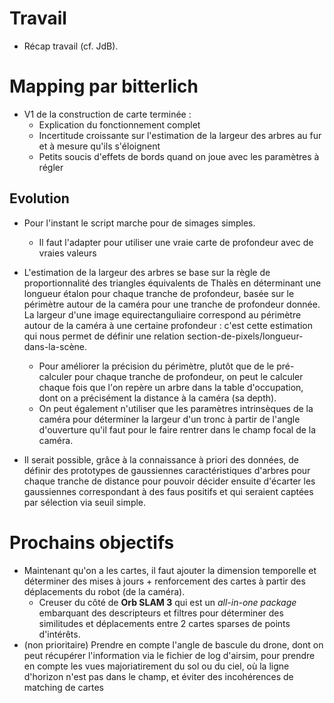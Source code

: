 # Travail
- Récap travail (cf. JdB).


# Mapping par bitterlich
- V1 de la construction de carte terminée :
  - Explication du fonctionnement complet
  - Incertitude croissante sur l'estimation de la largeur des arbres au fur et à mesure qu'ils s'éloignent
  - Petits soucis d'effets de bords quand on joue avec les paramètres à régler

## Evolution
- Pour l'instant le script marche pour de simages simples.
  - Il faut l'adapter pour utiliser une vraie carte de profondeur avec de vraies valeurs
  
- L'estimation de la largeur des arbres se base sur la règle de proportionnalité des triangles équivalents de Thalès en déterminant une longueur étalon pour chaque tranche de profondeur, basée sur le périmètre autour de la caméra pour une tranche de profondeur donnée. La largeur d'une image equirectanguliaire correspond au périmètre autour de la caméra à une certaine profondeur : c'est cette estimation qui nous permet de définir une relation section-de-pixels/longueur-dans-la-scène.
  - Pour améliorer la précision du périmètre, plutôt que de le pré-calculer pour chaque tranche de profondeur, on peut le calculer chaque fois que l'on repère un arbre dans la table d'occupation, dont on a précisément la distance à la caméra (sa depth). 
  - On peut également n'utiliser que les paramètres intrinsèques de la caméra pour déterminer la largeur d'un tronc à partir de l'angle d'ouverture qu'il faut pour le faire rentrer dans le champ focal de la caméra.

-  Il serait possible,  grâce à la connaissance à priori des données, de définir des prototypes de gaussiennes caractéristiques d'arbres pour chaque tranche de distance pour pouvoir décider ensuite d'écarter les gaussiennes correspondant à des faus positifs et qui seraient captées par sélection via seuil simple.

# Prochains objectifs
- Maintenant qu'on a les cartes, il faut ajouter la dimension temporelle et déterminer des mises à jours + renforcement des cartes à partir des déplacements du robot (de la caméra).
  - Creuser du côté de **Orb SLAM 3** qui est un *all-in-one package* embarquant des descripteurs et filtres pour déterminer des similitudes et déplacements entre 2 cartes sparses de points d'intérêts.
- (non prioritaire) Prendre en compte l'angle de bascule du drone, dont on peut récupérer l'information via le fichier de log d'airsim, pour prendre en compte les vues majoriatirement du sol ou du ciel, où la ligne d'horizon n'est pas dans le champ, et éviter des incohérences de matching de cartes
